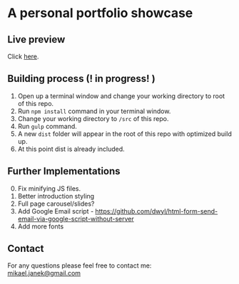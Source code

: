 # A personal portfolio showcase

## Live preview
Click [here](https://mikaeljan.github.io/TechdegreePortfolio/.).

## Building process (! in progress! )
1. Open up a terminal window and change your working directory to root of this repo.
2. Run `npm install` command in your terminal window.
3. Change your working directory to `/src` of this repo.
4. Run `gulp` command.
5. A new `dist` folder will appear in the root of this repo with optimized build up.
6. At this point dist is already included.

## Further Implementations
0. Fix minifying JS files.
1. Better introduction styling
2. Full page carousel/slides?
3. Add Google Email script - https://github.com/dwyl/html-form-send-email-via-google-script-without-server
4. Add more fonts

## Contact
For any questions please feel free to contact me:<br/>
<a href="mailto:mikael.janek@gmail.com">mikael.janek@gmail.com</a>
